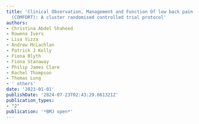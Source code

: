 ```yaml
---
title: 'Clinical Observation, Management and Function Of low back pain Relief Therapies
  (COMFORT): A cluster randomised controlled trial protocol'
authors:
- Christina Abdel Shaheed
- Rowena Ivers
- Lisa Vizza
- Andrew McLachlan
- Patrick J Kelly
- Fiona Blyth
- Fiona Stanaway
- Philip James Clare
- Rachel Thompson
- Thomas Lung
- ' others'
date: '2023-01-01'
publishDate: '2024-07-23T02:43:29.661321Z'
publication_types:
- "2"
publication: '*BMJ open*'
---
```

